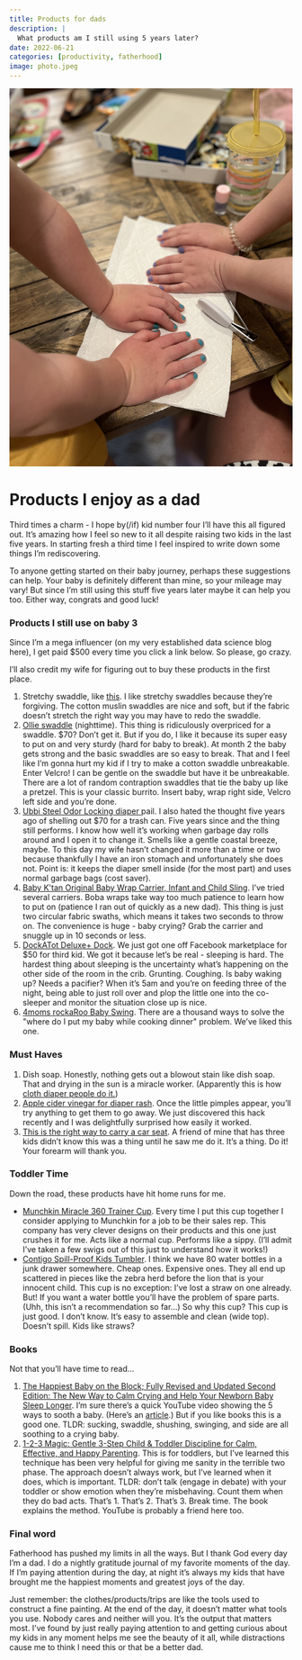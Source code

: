 ```yaml
---
title: Products for dads
description: |
  What products am I still using 5 years later?
date: 2022-06-21
categories: [productivity, fatherhood]
image: photo.jpeg
---
```


![](photo.jpeg)


# Products I enjoy as a dad 

Third times a charm - I hope by(/if) kid number four I’ll have this all figured out. It’s amazing how I feel so new to it all despite raising two kids in the last five years. In starting fresh a third time I feel inspired to write down some things I’m rediscovering. 

To anyone getting started on their baby journey, perhaps these suggestions can help. Your baby is definitely different than mine, so your mileage may vary! But since I’m still using this stuff five years later maybe it can help you too. Either way, congrats and good luck!

### Products I still use on baby 3
Since I’m a mega influencer (on my very established data science blog here), I get paid $500 every time you click a link below. So please, go crazy. 

I’ll also credit my wife for figuring out to buy these products in the first place. 

1. Stretchy swaddle, like [this](https://a.co/d/dir4b63). I like stretchy swaddles because they’re forgiving. The cotton muslin swaddles are nice and soft, but if the fabric doesn’t stretch the right way you may have to redo the swaddle.
2. [Ollie swaddle](https://a.co/d/d6MPwOc) (nighttime). This thing is ridiculously overpriced for a swaddle. $70? Don’t get it. But if you do, I like it because its super easy to put on and very sturdy (hard for baby to break).  At month 2 the baby gets strong and the basic swaddles are so easy to break. That and I feel like I’m gonna hurt my kid if I try to make a cotton swaddle unbreakable. Enter Velcro! I can be gentle on the swaddle but have it be unbreakable. There are a lot of random contraption swaddles that tie the baby up like a pretzel. This is your classic burrito. Insert baby, wrap right side, Velcro left side and you’re done. 
3. [Ubbi Steel Odor Locking diaper ](https://a.co/d/0nVYMOK)pail. I also hated the thought five years ago of shelling out $70 for a trash can. Five years since and the thing still performs. I know how well it’s working when garbage day rolls around and I open it to change it. Smells like a gentle coastal breeze, maybe. To this day my wife hasn’t changed it more than a time or two because thankfully I have an iron stomach and unfortunately she does not. Point is: it keeps the diaper smell inside (for the most part) and uses normal garbage bags (cost saver).
4. [Baby K'tan Original Baby Wrap Carrier, Infant and Child Sling](https://a.co/d/akOhRqv). I’ve tried several carriers. Boba wraps take way too much patience to learn how to put on (patience I ran out of quickly as a new dad). This thing is just two circular fabric swaths, which means it takes two seconds to throw on. The convenience is huge - baby crying? Grab the carrier and snuggle up in 10 seconds or less. 
5. [DockATot Deluxe\+ Dock](https://a.co/d/4dLDr0D). We just got one off Facebook marketplace for $50 for third kid. We got it because let’s be real - sleeping is hard. The hardest thing about sleeping is the uncertainty what’s happening on the other side of the room in the crib. Grunting. Coughing. Is baby waking up? Needs a pacifier? When it’s 5am and you’re on feeding three of the night, being able to just roll over and plop the little one into the co-sleeper and monitor the situation close up is nice. 
6. [4moms rockaRoo Baby Swing](https://a.co/d/6fwsNIZ). There are a thousand ways to solve the "where do I put my baby while cooking dinner" problem. We’ve liked this one. 


### Must Haves

1. Dish soap. Honestly, nothing gets out a blowout stain like dish soap. That and drying in the sun is a miracle worker. (Apparently this is how [cloth diaper people do it.](https://blog.cottonbabies.com/cloth-diapering-101-sunning-your-cloth-diapers/))
2. [Apple cider vinegar for diaper rash](https://www.verywellfamily.com/healing-diaper-rash-by-going-diaperless-289241#toc-raw-apple-cider-vinegar). Once the little pimples appear, you’ll try anything to get them to go away. We just discovered this hack recently and I was delightfully surprised how easily it worked. 
3. [This is the right way to carry a car seat](https://m.youtube.com/watch?v=CCI2EsJ-pEY). A friend of mine that has three kids didn’t know this was a thing until he saw me do it. It’s a thing. Do it! Your forearm will thank you. 


### Toddler Time 
Down the road, these products have hit home runs for me. 

- [Munchkin Miracle 360 Trainer Cup](https://a.co/d/8c6jGRF). Every time I put this cup together I consider applying to Munchkin for a job to be their sales rep. This company has very clever designs on their products and this one just crushes it for me. Acts like a normal cup. Performs like a sippy. (I’ll admit I’ve taken a few swigs out of this just to understand how it works!)
- [Contigo Spill-Proof Kids Tumbler](https://a.co/d/aNxfM8f). I think we have 80 water bottles in a junk drawer somewhere. Cheap ones. Expensive ones. They all end up scattered in pieces like the zebra herd before the lion that is your innocent child. This cup is no exception: I’ve lost a straw on one already. But! If you want a water bottle you’ll have the problem of spare parts. (Uhh, this isn’t a recommendation so far...) So why this cup? This cup is just good. I don’t know. It’s easy to assemble and clean (wide top). Doesn’t spill. Kids like straws? 


### Books 
Not that you’ll have time to read...

1. [The Happiest Baby on the Block; Fully Revised and Updated Second Edition: The New Way to Calm Crying and Help Your Newborn Baby Sleep Longer](https://a.co/d/9XvE8ll). I’m sure there’s a quick YouTube video showing the 5 ways to sooth a baby. (Here’s an [article](https://www.happiestbaby.com/blogs/baby/the-5-s-s-for-soothing-babies).) But if you like books this is a good one. TLDR: sucking, swaddle, shushing, swinging, and side are all soothing to a crying baby. 
2. [1-2-3 Magic: Gentle 3-Step Child & Toddler Discipline for Calm, Effective, and Happy Parenting](https://a.co/d/iTaqWOM). This is for toddlers, but I’ve learned this technique has been very helpful for giving me sanity in the terrible two phase. The approach doesn’t always work, but I’ve learned when it does, which is important. TLDR: don’t talk (engage in debate) with your toddler or show emotion when they’re misbehaving. Count them when they do bad acts. That’s 1. That’s 2. That’s 3. Break time. The book explains the method. YouTube is probably a friend here too. 


### Final word
Fatherhood has pushed my limits in all the ways. But I thank God every day I’m a dad. I do a nightly gratitude journal of my favorite moments of the day. If I’m paying attention during the day, at night it’s always my kids that have brought me the happiest moments and greatest joys of the day. 

Just remember: the clothes/products/trips are like the tools used to construct a fine painting. At the end of the day, it doesn’t matter what tools you use. Nobody cares and neither will you. It’s the output that matters most. I’ve found by just really paying attention to and getting curious about my kids in any moment helps me see the beauty of it all, while distractions cause me to think I need this or that be a better dad.  